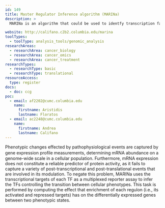 ```yaml
---
id: 149
title: Master Regulator Inference algorithm (MARINa)
description: >
  MARINa is an algorithm that could be used to identfy transcription factors (TFs) that control the transition between two cellular phenotypes.

website: http://califano.c2b2.columbia.edu/marina
toolTypes:
  - toolType: analysis_tools/genomic_analysis
researchAreas:
  - researchArea: cancer_biology
  - researchArea: cancer_omics
  - researchArea: cancer_treatment
researchTypes:
  - researchType: basic
  - researchType: translational
resourceAccess:
  type: register
docs:
  - doc: ccg
poc:
  - email: af2202@cumc.columbia.edu
    name:
      firstname: Aristidis
      lastname: Floratos
  - email: ac2248@cumc.columbia.edu
    name:
      firstname: Andrea
      lastname: Califano
---
```

Phenotypic changes eﬀected by pathophysiological events are captured by gene expression proﬁle measurements, determining mRNA abundance on a genome-wide scale in a cellular population. Furthermore, mRNA expression does not constitute a reliable predictor of protein activity, as it fails to capture a variety of post-transcriptional and post-translational events that are involved in its modulation. To negate this problem, MARINa uses the transcriptional targets of each TF as a multiplexed reporter assay to infer the TFs controlling the transition between cellular phenotypes. This task is performed by computing the effect that enrichment of each regulon (i.e., its activated and repressed targets) has on the differentially expressed genes between two phenotypic states.